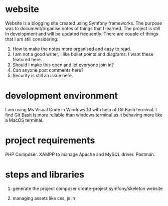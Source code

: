 # website
Website is a blogging site created using Symfony frameworks.
The purpose was to document/organise notes of things that I learned.
The project is still in development and will be updated frequently.
There are couple of things that I am still considering:
1. How to make the notes more organised and easy to read.
2. I am not a good writer, I like bullet points and diagrams. I want these featured here.
3. Should I make this open and let everyone join in?
4. Can anyone post comments here?
5. Security is still an issue here.

# development environment
I am using Ms Visual Code in Windows 10 with help of Git Bash terminal.
I find Git Bash is more reliable than windows terminal as it behaving more like a MacOS terminal.

# project requirements
PHP Composer.
XAMPP to manage Apache and MySQL driver.
Postman.

# steps and libraries
1. generate the project
composer create-project symfony/skeleton website

2. managing assets like css, js in <script> <style>
composer require symfony/asset

3. route management
composer require annotations
    - js routing
    composer require friendsofsymfony/jsrouting-bundle'
    php bin/console assets:install --symlink public'

    - example
    Symfony annotations route
    ```
    @Route("/page/{value}",                     => http url
            default={"value"="something"},      => give  a default value to route var
            requirement={"value"="alt1|alt2"}   => limits value to alt1 / alt2
            name={"_page_name"}                 => name that can be called using path() / 
                                                    return $this->redirect($this->generateUrl('_page_name', array(
                                                        'param1' => 'value1',
                                                        ...
                                                        )));
                                                => in JavaScript with help from fosjsrouting library
                                                    window.location.href = Routing.generate('_page_name', {
                                                        'param1': 'value1',
                                                        ...
                                                        });
            options={"expose":true}             => expose this route, so ajax can access it)
    ```
4. twig template + form library
composer require twig
composer require form

5. Doctrin ORM
    - composer require doctrine maker
    - automatically give you
        composer require symfony/maker-bundle --dev
        composer require symfony/orm-pack
    - setup a database
        edit database username, password, specification(location, type of database used) in .env file
    - this command will connect to database and create a new database for us
        php bin/console doctrine:database:create
    - will prompt us to create an Entity class and it's list of column and create a table in database that reflects it
        php bin/console make:entity Blog
    - run these command after updating entity class
    - these command will track all and made the changes to database
        php bin/console doctrine:migrations:diff
        php bin/console doctrine:migrations:migrate
    - we can do query from terminal
        php bin/console doctrine:query:sql 'SELECT * FROM blog'

    - authentication library
        composer require security
        php bin/console make:auth
        php bin/console make:user

6. Creating fixtures
    - this is a sanity check tools that help us checks things
        composer require --dev doctrine/doctrine-fixtures-bundle
        php bin/console make:fix
    - run a Fixture
        php bin/console doctrine:fixtures:load
    - helper bundles
        composer require sensio/generator-bundle

7. dump() with proper styling for Symfony 5
composer require symfony/debug-bundle
